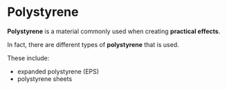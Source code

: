 # Polystyrene

**Polystyrene** is a material commonly used when creating **practical effects**.

In fact, there are different types of **polystyrene** that is used.

These include:
* expanded polystyrene (EPS)
* polystyrene sheets


